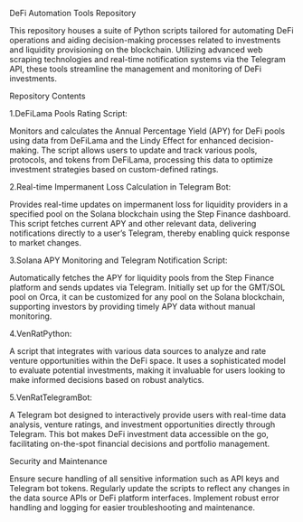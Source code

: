 DeFi Automation Tools Repository

This repository houses a suite of Python scripts tailored for automating DeFi operations and aiding decision-making processes related to investments and liquidity provisioning on the blockchain. Utilizing advanced web scraping technologies and real-time notification systems via the Telegram API, these tools streamline the management and monitoring of DeFi investments.

Repository Contents

1.DeFiLama Pools Rating Script:

Monitors and calculates the Annual Percentage Yield (APY) for DeFi pools using data from DeFiLama and the Lindy Effect for enhanced decision-making. The script allows users to update and track various pools, protocols, and tokens from DeFiLama, processing this data to optimize investment strategies based on custom-defined ratings.

2.Real-time Impermanent Loss Calculation in Telegram Bot:

Provides real-time updates on impermanent loss for liquidity providers in a specified pool on the Solana blockchain using the Step Finance dashboard. This script fetches current APY and other relevant data, delivering notifications directly to a user’s Telegram, thereby enabling quick response to market changes.

3.Solana APY Monitoring and Telegram Notification Script:

Automatically fetches the APY for liquidity pools from the Step Finance platform and sends updates via Telegram. Initially set up for the GMT/SOL pool on Orca, it can be customized for any pool on the Solana blockchain, supporting investors by providing timely APY data without manual monitoring.

4.VenRatPython:

A script that integrates with various data sources to analyze and rate venture opportunities within the DeFi space. It uses a sophisticated model to evaluate potential investments, making it invaluable for users looking to make informed decisions based on robust analytics.

5.VenRatTelegramBot:

A Telegram bot designed to interactively provide users with real-time data analysis, venture ratings, and investment opportunities directly through Telegram. This bot makes DeFi investment data accessible on the go, facilitating on-the-spot financial decisions and portfolio management.

Security and Maintenance

Ensure secure handling of all sensitive information such as API keys and Telegram bot tokens.
Regularly update the scripts to reflect any changes in the data source APIs or DeFi platform interfaces.
Implement robust error handling and logging for easier troubleshooting and maintenance.